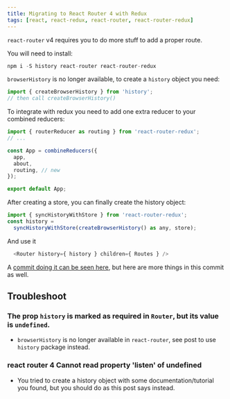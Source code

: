 ```yaml
---
title: Migrating to React Router 4 with Redux
tags: [react, react-redux, react-router, react-router-redux]
---
```


`react-router` v4 requires you to do more stuff to add a proper route.

You will need to install:

```javascript
npm i -S history react-router react-router-redux
```

`browserHistory` is no longer available, to create a `history` object you need:

```javascript
import { createBrowserHistory } from 'history';
// then call createBrowserHistory()
```
<!--more-->


To integrate with redux you need to add one extra reducer to your combined reducers:

```javascript
import { routerReducer as routing } from 'react-router-redux';
// ...

const App = combineReducers({
  app,
  about,
  routing, // new
});

export default App;
```

After creating a store, you can finally create the history object:

```javascript
import { syncHistoryWithStore } from 'react-router-redux';
const history =
  syncHistoryWithStore(createBrowserHistory() as any, store);
```

And use it

```javascript
  <Router history={ history } children={ Routes } />
```

A [commit doing it can be seen here](https://github.com/brunolm/ts-react-redux-startup/commit/6965a960826b0b2a65c440d492203559f2f48b5e), but here are more things in this commit as well.

## Troubleshoot

### The prop `history` is marked as required in `Router`, but its value is `undefined`.

- `browserHistory` is no longer available in `react-router`, see post to use `history` package instead.

### react router 4 Cannot read property 'listen' of undefined

- You tried to create a history object with some documentation/tutorial you found, but you should do as this post says instead.
